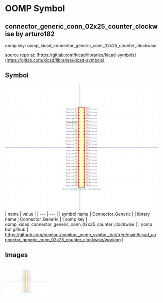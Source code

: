 # OOMP Symbol  
## connector_generic_conn_02x25_counter_clockwise  by arturo182  
  
oomp key: oomp_kicad_connector_generic_conn_02x25_counter_clockwise  
  
source repo at: [https://gitlab.com/kicad/libraries/kicad-symbols](https://gitlab.com/kicad/libraries/kicad-symbols)  
## Symbol  
  
[![working.png](working_600.png)](working.png)  
| name | value | 
| --- | --- | 
| symbol name | Connector_Generic | 
| library name | Connector_Generic | 
| oomp key | oomp_kicad_connector_generic_conn_02x25_counter_clockwise | 
| oomp bot github | https://github.com/oomlout/oomlout_oomp_symbol_bot/tree/main/kicad_connector_generic_conn_02x25_counter_clockwise/working | 
## Images  
  
[![working.png](working_140.png)](working.png)  
